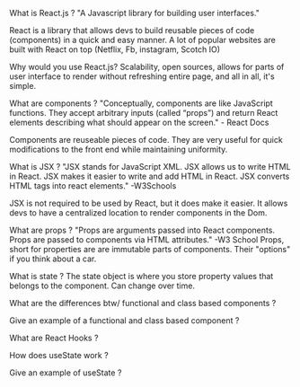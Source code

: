 What is React.js ? "A Javascript library for building user interfaces."

React is a library that allows devs to build reusable pieces of code (components) in a quick and easy manner. A lot of popular websites are built with React on top (Netflix, Fb, instagram, Scotch IO)

Why would you use React.js? Scalability, open sources, allows for parts of user interface to render without refreshing entire page, and all in all, it's simple.

What are components ? "Conceptually, components are like JavaScript functions. They accept arbitrary inputs (called “props”) and return React elements describing what should appear on the screen." - React Docs

Components are reuseable pieces of code. They are very useful for quick modifications to the front end while maintaining uniformity.

What is JSX ? "JSX stands for JavaScript XML. JSX allows us to write HTML in React. JSX makes it easier to write and add HTML in React. JSX converts HTML tags into react elements." -W3Schools

JSX is not required to be used by React, but it does make it easier. It allows devs to have a centralized location to render components in the Dom.

What are props ? "Props are arguments passed into React components. Props are passed to components via HTML attributes." -W3 School
Props, short for properties are are immutable parts of components. Their "options" if you think about a car.

What is state ? The state object is where you store property values that belongs to the component. Can change over time.

What are the differences btw/ functional and class based components ?

Give an example of a functional and class based component ?

What are React Hooks ?

How does useState work ?

Give an example of useState ?
